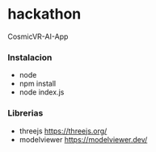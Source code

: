 # hackathon
CosmicVR-AI-App


### Instalacion 
- node
- npm install
- node index.js



### Librerias
- threejs https://threejs.org/ 
- modelviewer https://modelviewer.dev/